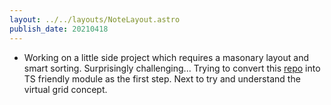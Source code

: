 ```yaml
---
layout: ../../layouts/NoteLayout.astro
publish_date: 20210418
---
```


- Working on a little side project which requires a masonary layout and smart sorting. Surprisingly challenging... Trying to convert this [repo](https://github.com/hootsuite/grid) into TS friendly module as the first step. Next to try and understand the virtual grid concept.
